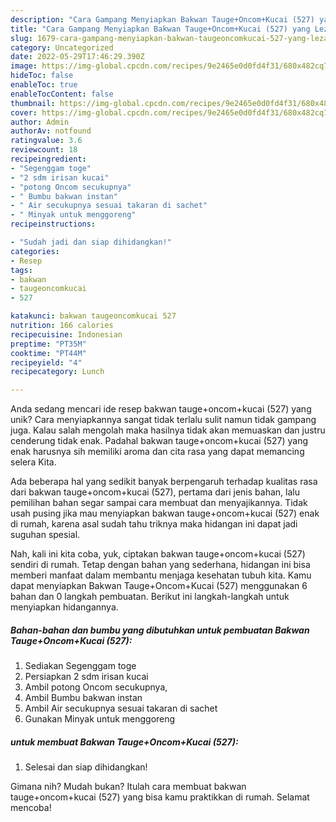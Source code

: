 ```yaml
---
description: "Cara Gampang Menyiapkan Bakwan Tauge+Oncom+Kucai (527) yang Lezat Sekali"
title: "Cara Gampang Menyiapkan Bakwan Tauge+Oncom+Kucai (527) yang Lezat Sekali"
slug: 1679-cara-gampang-menyiapkan-bakwan-taugeoncomkucai-527-yang-lezat-sekali
category: Uncategorized
date: 2022-05-29T17:46:29.390Z
image: https://img-global.cpcdn.com/recipes/9e2465e0d0fd4f31/680x482cq70/bakwan-taugeoncomkucai-527-foto-resep-utama.jpg
hideToc: false
enableToc: true
enableTocContent: false
thumbnail: https://img-global.cpcdn.com/recipes/9e2465e0d0fd4f31/680x482cq70/bakwan-taugeoncomkucai-527-foto-resep-utama.jpg
cover: https://img-global.cpcdn.com/recipes/9e2465e0d0fd4f31/680x482cq70/bakwan-taugeoncomkucai-527-foto-resep-utama.jpg
author: Admin
authorAv: notfound
ratingvalue: 3.6
reviewcount: 18
recipeingredient:
- "Segenggam toge"
- "2 sdm irisan kucai"
- "potong Oncom secukupnya"
- " Bumbu bakwan instan"
- " Air secukupnya sesuai takaran di sachet"
- " Minyak untuk menggoreng"
recipeinstructions:

- "Sudah jadi dan siap dihidangkan!"
categories:
- Resep
tags:
- bakwan
- taugeoncomkucai
- 527

katakunci: bakwan taugeoncomkucai 527 
nutrition: 166 calories
recipecuisine: Indonesian
preptime: "PT35M"
cooktime: "PT44M"
recipeyield: "4"
recipecategory: Lunch

---
```





Anda sedang mencari ide resep bakwan tauge+oncom+kucai (527) yang unik? Cara menyiapkannya sangat tidak terlalu sulit namun tidak gampang juga. Kalau salah mengolah maka hasilnya tidak akan memuaskan dan justru cenderung tidak enak. Padahal bakwan tauge+oncom+kucai (527) yang enak harusnya sih memiliki aroma dan cita rasa yang dapat memancing selera Kita.







Ada beberapa hal yang sedikit banyak berpengaruh terhadap kualitas rasa dari bakwan tauge+oncom+kucai (527), pertama dari jenis bahan, lalu pemilihan bahan segar sampai cara membuat dan menyajikannya. Tidak usah pusing jika mau menyiapkan bakwan tauge+oncom+kucai (527) enak di rumah, karena asal sudah tahu triknya maka hidangan ini dapat jadi suguhan spesial.






Nah, kali ini kita coba, yuk, ciptakan bakwan tauge+oncom+kucai (527) sendiri di rumah. Tetap dengan bahan yang sederhana, hidangan ini bisa memberi manfaat dalam membantu menjaga kesehatan tubuh kita. Kamu dapat menyiapkan Bakwan Tauge+Oncom+Kucai (527) menggunakan 6 bahan dan 0 langkah pembuatan. Berikut ini langkah-langkah untuk menyiapkan hidangannya.

<!--inarticleads1-->

##### Bahan-bahan dan bumbu yang dibutuhkan untuk pembuatan Bakwan Tauge+Oncom+Kucai (527):

1. Sediakan Segenggam toge
1. Persiapkan 2 sdm irisan kucai
1. Ambil potong Oncom secukupnya,
1. Ambil  Bumbu bakwan instan
1. Ambil  Air secukupnya sesuai takaran di sachet
1. Gunakan  Minyak untuk menggoreng




<!--inarticleads2-->

#####  untuk membuat Bakwan Tauge+Oncom+Kucai (527):


1. Selesai dan siap dihidangkan!



Gimana nih? Mudah bukan? Itulah cara membuat bakwan tauge+oncom+kucai (527) yang bisa kamu praktikkan di rumah. Selamat mencoba!
